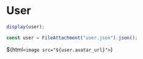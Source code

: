 # User

```js
display(user);
```

```js
const user = FileAttachment("user.json").json();
```

${html`<image src="${user.avatar_url}">`}
